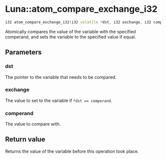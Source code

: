 # Luna::atom_compare_exchange_i32

```c++
i32 atom_compare_exchange_i32(i32 volatile *dst, i32 exchange, i32 comperand)
```

Atomically compares the value of the variable with the specified comperand, and sets the variable to the specified value if equal. 



## Parameters
### dst
The pointer to the variable that needs to be compared. 

### exchange
The value to set to the variable if `*dst == comperand`. 

### comperand
The value to compare with. 

## Return value
Returns the value of the variable before this operation took place. 


